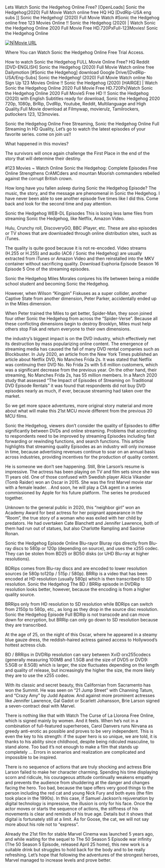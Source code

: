 
Lets Watch Sonic the Hedgehog Online Free? [OpenLoads] Sonic the Hedgehog(2020) Full Movie Watch online free HQ HQ [DvdRip-USA eng subs ]] Sonic the Hedgehog! (2020) Full Movie Watch #Sonic the Hedgehog online free 123 Movies Online !! Sonic the Hedgehog (2020) | Watch Sonic the Hedgehog Online 2020 Full Movie Free HD.720PxFull-123Movies! Sonic the Hedgehog Online

[![N|Movie URL](https://i.imgur.com/XgYcGrf.png)](http://bit.ly/31nQDj0)

Where You can Watch Sonic the Hedgehog Online Free Trial Access.

How to watch Sonic the Hedgehog FULL Movie Online Free? HQ Reddit [DVD-ENGLISH] Sonic the Hedgehog (2020) Full Movie Watch online free Dailymotion [#Sonic the Hedgehog] download Google Drive/[DvdRip-USA/Eng-Subs] Sonic the Hedgehog! (2020) Full Movie Watch online No Sign Up 123 Movies Online !! Sonic the Hedgehog (2020) [HAIRGE] | Watch Sonic the Hedgehog Online 2020 Full Movie Free HD.720Px|Watch Sonic the Hedgehog Online 2020 Full MovieS Free HD !! Sonic the Hedgehog (2020) with English Subtitles ready for download, Sonic the Hedgehog 2020 720p, 1080p, BrRip, DvdRip, Youtube, Reddit, Multilanguage and High Quality.Full Movie download at Filmywap, movierulz, Tamilrockers, putlockers 123, 123movies.

Sonic the Hedgehog Online Free Streaming, Sonic the Hedgehog Online Full Streaming In HD Quality, Let’s go to watch the latest episodes of your favorite series. come on join us!!

What happened in this movies?

The survivors will once again challenge the First Place in the end of the story that will determine their destiny.

#123 Movies ~ Watch Online Sonic the Hedgehog: Complete Episodes Free Online Strengthens CrAMCders and mountan Moorish commanders rebelled against the corrupt British crown.

How long have you fallen asleep during Sonic the Hedgehog Episode? The music, the story, and the message are phenomenal in Sonic the Hedgehog. I have never been able to see another episode five times like I did this. Come back and look for the second time and pay attention.

Sonic the Hedgehog WEB-DL Episodes This is losing less lame files from streaming Sonic the Hedgehog, like Netflix, Amazon Video.

Hulu, Crunchy roll, DiscoveryGO, BBC iPlayer, etc. These are also episodes or TV shows that are downloaded through online distribution sites, such as iTunes.

The quality is quite good because it is not re-encoded. Video streams (H.255 or H.255) and audio (AC6 / Sonic the Hedgehog) are usually extracted from iTunes or Amazon Video and then reinstalled into the MKV container without sacrificing quality. Download Euphoria Episode Season 16 Episode 5 One of the streaming episodes.

Sonic the Hedgehog Miles Morales conjures his life between being a middle school student and becoming Sonic the Hedgehog.

However, when Wilson “Kingpin” Fiskuses as a super collider, another Captive State from another dimension, Peter Parker, accidentally ended up in the Miles dimension.

When Peter trained the Miles to get better, Spider-Man, they soon joined four other Sonic the Hedgehog from across the “Spider-Verse”. Because all these conflicting dimensions begin to destroy Brooklyn, Miles must help others stop Fisk and return everyone to their own dimensions.

the industry’s biggest impact is on the DVD industry, which effectively met its destruction by mass popularizing online content. The emergence of streaming media has caused the fall of many DVD rental companies such as Blockbuster. In July 2020, an article from the New York Times published an article about Netflix DVD, No Manches Frida 2s. It was stated that Netflix was continuing their DVD No. No Frida 2s with 5.6 million customers, which was a significant decrease from the previous year. On the other hand, their streaming, No Manches Frida 2s, has 55 million members. In a March 2020 study that assessed “The Impact of Episodes of Streaming on Traditional DVD Episode Rentals” it was found that respondents did not buy DVD episodes nearly as much, if ever, because streaming had taken over the market.

So we get more space adventures, more original story material and more about what will make this 21st MCU movie different from the previous 20 MCU films.

Sonic the Hedgehog, viewers don’t consider the quality of Episodes to differ significantly between DVDs and online streaming. Problems that according to respondents need to be improved by streaming Episodes including fast forwarding or rewinding functions, and search functions. This article highlights that streaming quality Episodes as an industry will only increase in time, because advertising revenues continue to soar on an annual basis across industries, providing incentives for the production of quality content.

He is someone we don’t see happening. Still, Brie Larson’s resume is impressive. The actress has been playing on TV and film sets since she was 11 years old. One of those confused with Swedish player Alicia Vikander (Tomb Raider) won an Oscar in 2015. She was the first Marvel movie star with a female leader. . And soon, he will play a CIA agent in a series commissioned by Apple for his future platform. The series he produced together.

Unknown to the general public in 2020, this “neighbor girl” won an Academy Award for best actress for her poignant appearance in the “Room”, the true story of a woman who was exiled with her child by predators. He had overtaken Cate Blanchett and Jennifer Lawrence, both of them had run out of statues, but also Charlotte Rampling and Saoirse Ronan.

Sonic the Hedgehog Episode Online Blu-rayor Bluray rips directly from Blu-ray discs to 580p or 120p (depending on source), and uses the x255 codec. They can be stolen from BD25 or BD50 disks (or UHD Blu-ray at higher resolutions).

BDRips comes from Blu-ray discs and are encoded to lower resolution sources (ie 580p to120p / 515p / 580p). BRRip is a video that has been encoded at HD resolution (usually 580p) which is then transcribed to SD resolution. Sonic the Hedgehog The BD / BRRip episode in DVDRip resolution looks better, however, because the encoding is from a higher quality source.

BRRips only from HD resolution to SD resolution while BDRips can switch from 2150p to 580p, etc., as long as they drop in the source disc resolution. Sonic the Hedgehog Episode Full BDRip is not transcode and can move down for encryption, but BRRip can only go down to SD resolution because they are transcribed.

At the age of 25, on the night of this Oscar, where he appeared in a steamy blue gauze dress, the reddish-haired actress gained access to Hollywood’s hottest actress club.

BD / BRRips in DVDRip resolution can vary between XviD orx255codecs (generally measuring 100MB and 1.5GB and the size of DVD5 or DVD9: 5.5GB or 8.5GB) which is larger, the size fluctuates depending on the length and quality of release, but increasingly the higher the size, the more likely they are to use the x255 codec.

With its classic and secret beauty, this Californian from Sacramento has won the Summit. He was seen on “21 Jump Street” with Channing Tatum, and “Crazy Amy” by Judd Apatow. And against more prominent actresses like Jennifer Lawrence, Gal Gadot or Scarlett Johansson, Brie Larson signed a seven-contract deal with Marvel.

There is nothing like that with Watch The Curse of La Llorona Free Online, which is signed mainly by women. And it feels. When he’s not in a combination of full-featured superheroes, Carol Danvers runs Nirvana as greedy anti-erotic as possible and proves to be very independent. This is even the key to his strength: if the super hero is so unique, we are told, it is thanks to his ability since childhood, despite being ridiculed masculine, to stand alone. Too bad it’s not enough to make a film that stands up completely … Errors in scenarios and realization are complicated and impossible to be inspired.

There is no sequence of actions that are truly shocking and actress Brie Larson failed to make her character charming. Spending his time displaying scorn and ridicule, his courageous attitude continually weakens empathy and prevents the audience from shuddering at the danger and changes facing the hero. Too bad, because the tape offers very good things to the person including the red cat and young Nick Fury and both eyes (the film took place in the 1990s). In this case, if Samuel Jackson’s rejuvenation by digital technology is impressive, the illusion is only for his face. Once the actor moves or starts the sequence of actions, the stiffness of his movements is clear and reminds of his true age. Details but it shows that digital is fortunately still at a limit. As for Goose, the cat, we will not say more about his role not to “express”.

Already the 21st film for stable Marvel Cinema was launched 5 years ago, and while waiting for the sequel to The 50 Season 5 Episode war infinity (The 50 Season 5 Episode, released April 25 home), this new work is a suitable drink but struggles to hold back for the body and to be really refreshing. Let’s hope that following the adventures of the strongest heroes, Marvel managed to increase levels and prove better.
